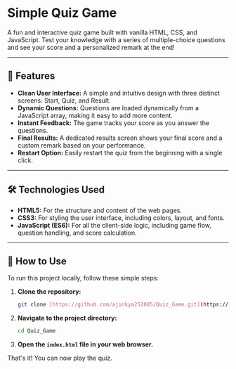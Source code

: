 # Simple Quiz Game

A fun and interactive quiz game built with vanilla HTML, CSS, and JavaScript. Test your knowledge with a series of multiple-choice questions and see your score and a personalized remark at the end!

---

## 🚀 Features

- **Clean User Interface:** A simple and intuitive design with three distinct screens: Start, Quiz, and Result.
- **Dynamic Questions:** Questions are loaded dynamically from a JavaScript array, making it easy to add more content.
- **Instant Feedback:** The game tracks your score as you answer the questions.
- **Final Results:** A dedicated results screen shows your final score and a custom remark based on your performance.
- **Restart Option:** Easily restart the quiz from the beginning with a single click.

---

## 🛠️ Technologies Used

- **HTML5:** For the structure and content of the web pages.
- **CSS3:** For styling the user interface, including colors, layout, and fonts.
- **JavaScript (ES6):** For all the client-side logic, including game flow, question handling, and score calculation.

---

## 📖 How to Use

To run this project locally, follow these simple steps:

1.  **Clone the repository:**
    ```bash
    git clone [https://github.com/ajinkya252005/Quiz_Game.git](https://github.com/ajinkya252005/Quiz_Game.git)
    ```
2.  **Navigate to the project directory:**
    ```bash
    cd Quiz_Game
    ```
3.  **Open the `index.html` file in your web browser.**

That's it! You can now play the quiz.

